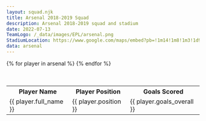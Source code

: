 ```yaml
---
layout: squad.njk
title: Arsenal 2018-2019 Squad
description: Arsenal 2018-2019 squad and stadium
date: 2022-07-13
TeamLogo: /_data/images/EPL/arsenal.png
StadiumLocation: https://www.google.com/maps/embed?pb=!1m14!1m8!1m3!1d9922.911554121452!2d-0.108438!3d51.5548885!3m2!1i1024!2i768!4f13.1!3m3!1m2!1s0x0%3A0x3600713c8382cf90!2sEmirates%20Stadium!5e0!3m2!1sen!2sza!4v1657721943765!5m2!1sen!2sza
data: arsenal
---
```


<table class="table" style="margin-left:auto;margin-right:auto;margin-top:10%;">
<tr>
<th>Player Name</th><th>Player Position</th><th>Goals Scored</th>
</tr>
{% for player in arsenal %}
<tr>
<td>{{ player.full_name }}</td><td>{{ player.position }}</td><td>{{ player.goals_overall }}
</tr>
{% endfor %}
</table>